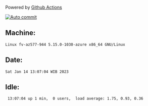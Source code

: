 Powered by [Github Actions](https://github.com/features/actions)

[![Auto commit](https://github.com/hiage/workstation/workflows/Auto%20commit/badge.svg)](https://github.com/hiage/workstation/actions?query=workflow%3A%22Auto+commit%22)

## Machine:
```
Linux fv-az577-944 5.15.0-1030-azure x86_64 GNU/Linux
```
## Date:
```
Sat Jan 14 13:07:04 WIB 2023
```
## Idle:
```
 13:07:04 up 1 min,  0 users,  load average: 1.75, 0.93, 0.36
```
